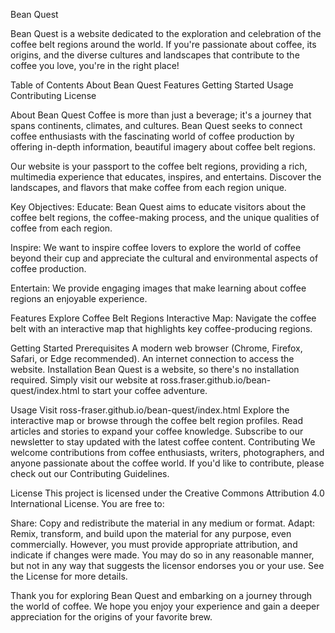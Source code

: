 Bean Quest

Bean Quest is a website dedicated to the exploration and celebration of the coffee belt regions around the world. If you're passionate about coffee, its origins, and the diverse cultures and landscapes that contribute to the coffee you love, you're in the right place!

Table of Contents
About Bean Quest
Features
Getting Started
Usage
Contributing
License

About Bean Quest
Coffee is more than just a beverage; it's a journey that spans continents, climates, and cultures. Bean Quest seeks to connect coffee enthusiasts with the fascinating world of coffee production by offering in-depth information, beautiful imagery about coffee belt regions.

Our website is your passport to the coffee belt regions, providing a rich, multimedia experience that educates, inspires, and entertains. Discover the landscapes, and flavors that make coffee from each region unique.

Key Objectives:
Educate: Bean Quest aims to educate visitors about the coffee belt regions, the coffee-making process, and the unique qualities of coffee from each region.

Inspire: We want to inspire coffee lovers to explore the world of coffee beyond their cup and appreciate the cultural and environmental aspects of coffee production.

Entertain: We provide engaging images that make learning about coffee regions an enjoyable experience.

Features
Explore Coffee Belt Regions
Interactive Map: Navigate the coffee belt with an interactive map that highlights key coffee-producing regions.

Getting Started
Prerequisites
A modern web browser (Chrome, Firefox, Safari, or Edge recommended).
An internet connection to access the website.
Installation
Bean Quest is a website, so there's no installation required. Simply visit our website at ross.fraser.github.io/bean-quest/index.html to start your coffee adventure.

Usage
Visit ross-fraser.github.io/bean-quest/index.html
Explore the interactive map or browse through the coffee belt region profiles.
Read articles and stories to expand your coffee knowledge.
Subscribe to our newsletter to stay updated with the latest coffee content.
Contributing
We welcome contributions from coffee enthusiasts, writers, photographers, and anyone passionate about the coffee world. If you'd like to contribute, please check out our Contributing Guidelines.

License
This project is licensed under the Creative Commons Attribution 4.0 International License. You are free to:

Share: Copy and redistribute the material in any medium or format.
Adapt: Remix, transform, and build upon the material for any purpose, even commercially.
However, you must provide appropriate attribution, and indicate if changes were made. You may do so in any reasonable manner, but not in any way that suggests the licensor endorses you or your use. See the License for more details.

Thank you for exploring Bean Quest and embarking on a journey through the world of coffee. We hope you enjoy your experience and gain a deeper appreciation for the origins of your favorite brew.
